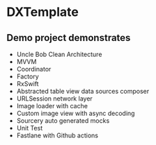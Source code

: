 # DXTemplate

## Demo project demonstrates

- Uncle Bob Clean Architecture
- MVVM
- Coordinator
- Factory
- RxSwift
- Abstracted table view data sources composer
- URLSession network layer
- Image loader with cache
- Custom image view with async decoding
- Sourcery auto generated mocks
- Unit Test
- Fastlane with Github actions
